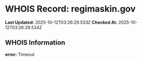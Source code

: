 # WHOIS Record: regimaskin.gov

**Last Updated:** 2025-10-12T03:26:29.533Z
**Checked At:** 2025-10-12T03:26:29.534Z

## WHOIS Information

**error:** Timeout

